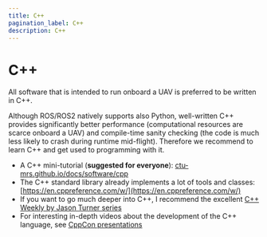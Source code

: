 ```yaml
---
title: C++
pagination_label: C++
description: C++
---
```


# C++

All software that is intended to run onboard a UAV is preferred to be written in C++.

Although ROS/ROS2 natively supports also Python, well-written C++ provides significantly better performance (computational resources are scarce onboard a UAV) and compile-time sanity checking (the code is much less likely to crash during runtime mid-flight). Therefore we recommend to learn C++ and get used to programming with it.

* A C++ mini-tutorial (**suggested for everyone**): [ctu-mrs.github.io/docs/software/cpp](../90-software/cpp/index.md)
* The C++ standard library already implements a lot of tools and classes: [https://en.cppreference.com/w/](https://en.cppreference.com/w/)
* If you want to go much deeper into C++, I recommend the excellent [C++ Weekly by Jason Turner series](https://www.youtube.com/user/lefticus1)
* For interesting in-depth videos about the development of the C++ language, see [CppCon presentations](https://www.youtube.com/user/CppCon)
